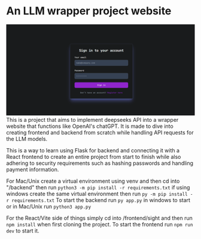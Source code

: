 # An LLM wrapper project website
![Registration Page](images/LLMRegister.PNG)
This is a project that aims to implement deepseeks API into a wrapper website that functions like OpenAI's chatGPT. It is made to dive into creating frontend and backend from scratch while handling API requests for the LLM models.

This is a way to learn using Flask for backend and connecting it with a React frontend to create an entire project from start to finish while also adhering to security requirements such as hashing passwords and handling payment information.

For Mac/Unix create a virtual environment using venv and then cd into "/backend" then run ```python3 -m pip install -r requirements.txt``` if using windows create the same virtual environment then run ```py -m pip install -r requirements.txt```
To start the backend run ```py app.py``` in windows to start or in Mac/Unix run ```python3 app.py```

For the React/Vite side of things simply cd into /frontend/sight and then run ```npm install``` when first cloning the project.
To start the frontend run ```npm run dev``` to start it.
